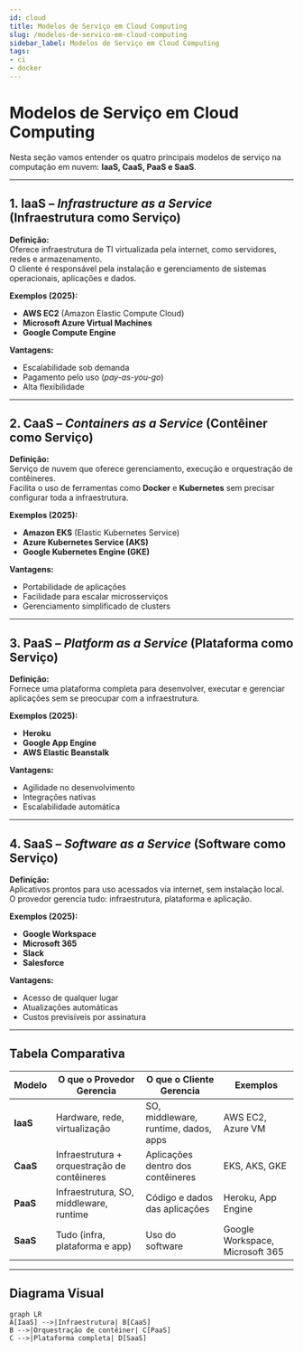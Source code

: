 ```yaml
---
id: cloud
title: Modelos de Serviço em Cloud Computing
slug: /modelos-de-servico-em-cloud-computing
sidebar_label: Modelos de Serviço em Cloud Computing
tags:
- ci
- docker
---
```


# Modelos de Serviço em Cloud Computing

Nesta seção vamos entender os quatro principais modelos de serviço na computação em nuvem: **IaaS, CaaS, PaaS e SaaS**.

---

## 1. IaaS – *Infrastructure as a Service* (Infraestrutura como Serviço)

**Definição:**  
Oferece infraestrutura de TI virtualizada pela internet, como servidores, redes e armazenamento.  
O cliente é responsável pela instalação e gerenciamento de sistemas operacionais, aplicações e dados.

**Exemplos (2025):**
- **AWS EC2** (Amazon Elastic Compute Cloud)
- **Microsoft Azure Virtual Machines**
- **Google Compute Engine**

**Vantagens:**
- Escalabilidade sob demanda
- Pagamento pelo uso (*pay-as-you-go*)
- Alta flexibilidade

---

## 2. CaaS – *Containers as a Service* (Contêiner como Serviço)

**Definição:**  
Serviço de nuvem que oferece gerenciamento, execução e orquestração de contêineres.  
Facilita o uso de ferramentas como **Docker** e **Kubernetes** sem precisar configurar toda a infraestrutura.

**Exemplos (2025):**
- **Amazon EKS** (Elastic Kubernetes Service)
- **Azure Kubernetes Service (AKS)**
- **Google Kubernetes Engine (GKE)**

**Vantagens:**
- Portabilidade de aplicações
- Facilidade para escalar microsserviços
- Gerenciamento simplificado de clusters

---

## 3. PaaS – *Platform as a Service* (Plataforma como Serviço)

**Definição:**  
Fornece uma plataforma completa para desenvolver, executar e gerenciar aplicações sem se preocupar com a infraestrutura.

**Exemplos (2025):**
- **Heroku**
- **Google App Engine**
- **AWS Elastic Beanstalk**

**Vantagens:**
- Agilidade no desenvolvimento
- Integrações nativas
- Escalabilidade automática

---

## 4. SaaS – *Software as a Service* (Software como Serviço)

**Definição:**  
Aplicativos prontos para uso acessados via internet, sem instalação local.  
O provedor gerencia tudo: infraestrutura, plataforma e aplicação.

**Exemplos (2025):**
- **Google Workspace**
- **Microsoft 365**
- **Slack**
- **Salesforce**

**Vantagens:**
- Acesso de qualquer lugar
- Atualizações automáticas
- Custos previsíveis por assinatura

---

## Tabela Comparativa

| Modelo | O que o Provedor Gerencia | O que o Cliente Gerencia | Exemplos |
|--------|--------------------------|--------------------------|----------|
| **IaaS** | Hardware, rede, virtualização | SO, middleware, runtime, dados, apps | AWS EC2, Azure VM |
| **CaaS** | Infraestrutura + orquestração de contêineres | Aplicações dentro dos contêineres | EKS, AKS, GKE |
| **PaaS** | Infraestrutura, SO, middleware, runtime | Código e dados das aplicações | Heroku, App Engine |
| **SaaS** | Tudo (infra, plataforma e app) | Uso do software | Google Workspace, Microsoft 365 |

---

## Diagrama Visual

```mermaid
graph LR
A[IaaS] -->|Infraestrutura| B[CaaS]
B -->|Orquestração de contêiner| C[PaaS]
C -->|Plataforma completa| D[SaaS]
